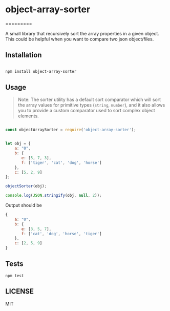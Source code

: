 # object-array-sorter

=========

A small library that recursively sort the array properties in a given object. This could be helpful when you want to compare two json object/files.

## Installation

```bash

npm install object-array-sorter

```

## Usage

> Note: The sorter utility has a default sort comparator which will sort the array values for primitive types (`string`, `number`), and it also allows you to provide a custom comparator used to sort complex object elements.

```javascript

const objectArraySorter = require('object-array-sorter');


let obj = {
    a: "0",
    b: {
       e: [5, 7, 3],
       f: ['tiger', 'cat', 'dog', 'horse']
    },
    c: [5, 2, 9]
};

objectSorter(obj);

console.log(JSON.stringify(obj, null, 2));

```
  
  
Output should be 

```javascript
{
    a: "0",
    b: {
       e: [3, 5, 7],
       f: ['cat', 'dog', 'horse', 'tiger']
    },
    c: [2, 5, 9]
}
```


## Tests

  `npm test`

## LICENSE

MIT
